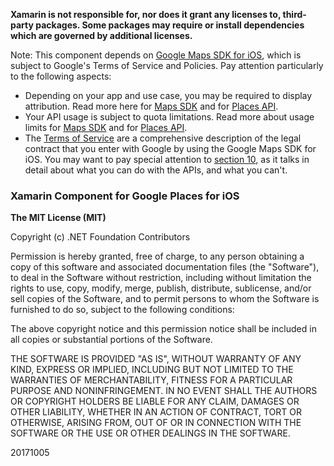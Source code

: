**Xamarin is not responsible for, nor does it grant any licenses to, third-party packages. Some packages may require or install dependencies which are governed by additional licenses.**

Note: This component depends on [Google Maps SDK for iOS](https://developers.google.com/maps/documentation/ios-sdk/), which is subject to Google's Terms of Service and Policies. Pay attention particularly to the following aspects:

 - Depending on your app and use case, you may be required to display attribution. Read more here for 
   [Maps SDK](https://developers.google.com/maps/documentation/ios-sdk/intro#attribution_requirements) and for 
   [Places API](https://developers.google.com/places/ios-api/attributions).
 - Your API usage is subject to quota limitations. Read more about usage limits for 
   [Maps SDK](https://developers.google.com/maps/pricing-and-plans/) and for 
   [Places API](https://developers.google.com/places/ios-api/usage).
 - The [Terms of Service](https://developers.google.com/maps/terms) are a comprehensive description of the legal contract 
   that you enter with Google by using the Google Maps SDK for iOS. You may want to pay special attention to 
   [section 10](https://developers.google.com/maps/terms#10-license-restrictions), as it talks in detail about what you 
   can do with the APIs, and what you can't.

### Xamarin Component for Google Places for iOS

**The MIT License (MIT)**

Copyright (c) .NET Foundation Contributors

Permission is hereby granted, free of charge, to any person obtaining a copy of this software and associated documentation files (the "Software"), to deal in the Software without restriction, including without limitation the rights to use, copy, modify, merge, publish, distribute, sublicense, and/or sell copies of the Software, and to permit persons to whom the Software is furnished to do so, subject to the following conditions:

The above copyright notice and this permission notice shall be included in all copies or substantial portions of the Software.

THE SOFTWARE IS PROVIDED "AS IS", WITHOUT WARRANTY OF ANY KIND, EXPRESS OR IMPLIED, INCLUDING BUT NOT LIMITED TO THE WARRANTIES OF MERCHANTABILITY, FITNESS FOR A PARTICULAR PURPOSE AND NONINFRINGEMENT. IN NO EVENT SHALL THE AUTHORS OR COPYRIGHT HOLDERS BE LIABLE FOR ANY CLAIM, DAMAGES OR OTHER LIABILITY, WHETHER IN AN ACTION OF CONTRACT, TORT OR OTHERWISE, ARISING FROM, OUT OF OR IN CONNECTION WITH THE SOFTWARE OR THE USE OR OTHER DEALINGS IN THE SOFTWARE.

20171005